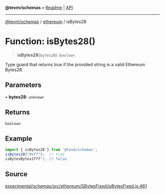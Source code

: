 **@tevm/schemas** • [Readme](../../README.md) \| [API](../../modules.md)

***

[@tevm/schemas](../../README.md) / [ethereum](../README.md) / isBytes28

# Function: isBytes28()

> **isBytes28**(`bytes28`): `boolean`

Type guard that returns true if the provided string is a valid Ethereum Bytes28.

## Parameters

• **bytes28**: `unknown`

## Returns

`boolean`

## Example

```ts
import { isBytes28 } from '@tevm/schemas';
isBytes28("0xff");  // true
isBytesBytes2fff"); // false
````

## Source

[experimental/schemas/src/ethereum/SBytesFixed/isBytesFixed.js:461](https://github.com/evmts/tevm-monorepo/blob/main/experimental/schemas/src/ethereum/SBytesFixed/isBytesFixed.js#L461)
